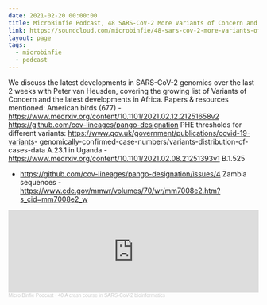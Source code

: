 ```yaml
---
date: 2021-02-20 00:00:00
title: MicroBinfie Podcast, 48 SARS-CoV-2 More Variants of Concern and updates from Africa
link: https://soundcloud.com/microbinfie/48-sars-cov-2-more-variants-of-concern-and-updates-from-africa
layout: page
tags:
  - microbinfie
  - podcast
---
```

We discuss the latest developments in SARS-CoV-2 genomics over the
last 2 weeks with Peter van Heusden, covering the growing list of
Variants of Concern and the latest developments in Africa.  Papers &
resources mentioned:  American birds (677) -
https://www.medrxiv.org/content/10.1101/2021.02.12.21251658v2
https://github.com/cov-lineages/pango-designation  PHE thresholds for
different variants:
https://www.gov.uk/government/publications/covid-19-variants-
genomically-confirmed-case-numbers/variants-distribution-of-cases-data
A.23.1 in Uganda -
https://www.medrxiv.org/content/10.1101/2021.02.08.21251393v1 B.1.525
- https://github.com/cov-lineages/pango-designation/issues/4  Zambia
sequences -
https://www.cdc.gov/mmwr/volumes/70/wr/mm7008e2.htm?s_cid=mm7008e2_w

<iframe width="100%" height="166" scrolling="no" frameborder="no" allow="autoplay" src="https://w.soundcloud.com/player/?url=https%3A//api.soundcloud.com/tracks/989422207&color=%23ff5500&auto_play=false&hide_related=false&show_comments=true&show_user=true&show_reposts=false&show_teaser=false"></iframe><div style="font-size: 10px; color: #cccccc;line-break: anywhere;word-break: normal;overflow: hidden;white-space: nowrap;text-overflow: ellipsis; font-family: Interstate,Lucida Grande,Lucida Sans Unicode,Lucida Sans,Garuda,Verdana,Tahoma,sans-serif;font-weight: 100;"><a href="https://soundcloud.com/microbinfie" title="Micro Binfie Podcast" target="_blank" style="color: #cccccc; text-decoration: none;">Micro Binfie Podcast</a> · <a href="https://soundcloud.com/microbinfie/40-a-crash-course-in-sars-cov-2-bioinformatics" title="48 SARS-CoV-2 More Variants of Concern and updates from Africa" target="_blank" style="color: #cccccc; text-decoration: none;">40 A crash course in SARS-CoV-2 bioinformatics</a></div>
